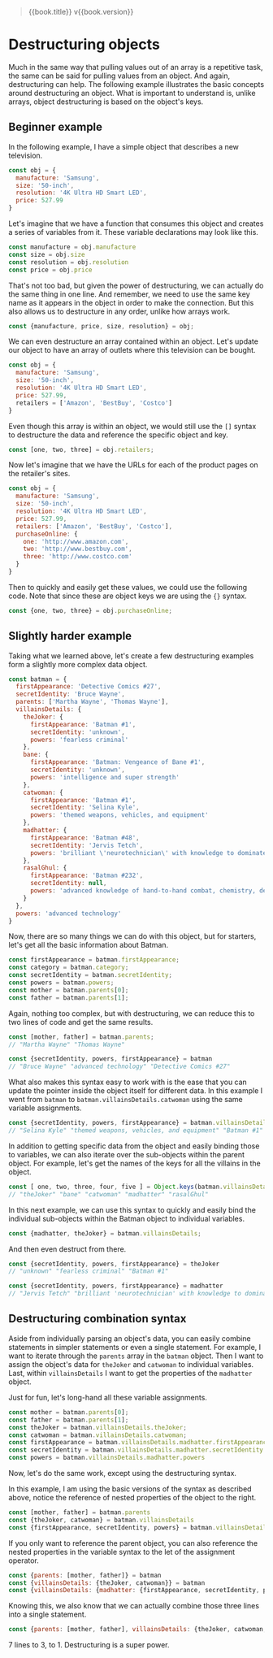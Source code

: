 > {{book.title}} v{{book.version}}

# Destructuring objects

Much in the same way that pulling values out of an array is a repetitive task, the same can be said for pulling values from an object. And again, destructuring can help. The following example illustrates the basic concepts around destructuring an object. What is important to understand is, unlike arrays, object destructuring is based on the object's keys.

## Beginner example

In the following example, I have a simple object that describes a new television.

```js
const obj = {
  manufacture: 'Samsung',
  size: '50-inch',
  resolution: '4K Ultra HD Smart LED',
  price: 527.99
}
```

Let's imagine that we have a function that consumes this object and creates a series of variables from it. These variable declarations may look like this.

```js
const manufacture = obj.manufacture
const size = obj.size
const resolution = obj.resolution
const price = obj.price
```

That's not too bad, but given the power of destructuring, we can actually do the same thing in one line. And remember, we need to use the same key name as it appears in the object in order to make the connection. But this also allows us to destructure in any order, unlike how arrays work.

```js
const {manufacture, price, size, resolution} = obj;
```

We can even destructure an array contained within an object. Let's update our object to have an array of outlets where this television can be bought.

```js
const obj = {
  manufacture: 'Samsung',
  size: '50-inch',
  resolution: '4K Ultra HD Smart LED',
  price: 527.99,
  retailers = ['Amazon', 'BestBuy', 'Costco']
}
```

Even though this array is within an object, we would still use the `[]` syntax to destructure the data and reference the specific object and key.

```js
const [one, two, three] = obj.retailers;
```

Now let's imagine that we have the URLs for each of the product pages on the retailer's sites.

```js
const obj = {
  manufacture: 'Samsung',
  size: '50-inch',
  resolution: '4K Ultra HD Smart LED',
  price: 527.99,
  retailers: ['Amazon', 'BestBuy', 'Costco'],
  purchaseOnline: {
    one: 'http://www.amazon.com',
    two: 'http://www.bestbuy.com',
    three: 'http://www.costco.com'
  }
}
```

Then to quickly and easily get these values, we could use the following code. Note that since these are object keys we are using the `{}` syntax.

```js
const {one, two, three} = obj.purchaseOnline;
```

## Slightly harder example

Taking what we learned above, let's create a few destructuring examples form a slightly more complex data object.

```js
const batman = {
  firstAppearance: 'Detective Comics #27',
  secretIdentity: 'Bruce Wayne',
  parents: ['Martha Wayne', 'Thomas Wayne'],
  villainsDetails: {
    theJoker: {
      firstAppearance: 'Batman #1',
      secretIdentity: 'unknown',
      powers: 'fearless criminal'
    },
    bane: {
      firstAppearance: 'Batman: Vengeance of Bane #1',
      secretIdentity: 'unknown',
      powers: 'intelligence and super strength'
    },
    catwoman: {
      firstAppearance: 'Batman #1',
      secretIdentity: 'Selina Kyle',
      powers: 'themed weapons, vehicles, and equipment'
    },
    madhatter: {
      firstAppearance: 'Batman #48',
      secretIdentity: 'Jervis Tetch',
      powers: 'brilliant \'neurotechnician\' with knowledge to dominate and control the human mind'
    },
    rasalGhul: {
      firstAppearance: 'Batman #232',
      secretIdentity: null,
      powers: 'advanced knowledge of hand-to-hand combat, chemistry, detective artistry, physics, and martial arts'
    }
  },
  powers: 'advanced technology'
}
```

Now, there are so many things we can do with this object, but for starters, let's get all the basic information about Batman.

```js
const firstAppearance = batman.firstAppearance;
const category = batman.category;
const secretIdentity = batman.secretIdentity;
const powers = batman.powers;
const mother = batman.parents[0];
const father = batman.parents[1];
```

Again, nothing too complex, but with destructuring, we can reduce this to two lines of code and get the same results.

```js
const [mother, father] = batman.parents;
// "Martha Wayne" "Thomas Wayne"

const {secretIdentity, powers, firstAppearance} = batman
// "Bruce Wayne" "advanced technology" "Detective Comics #27"
```

What also makes this syntax easy to work with is the ease that you can update the pointer inside the object itself for different data. In this example I went from `batman` to `batman.villainsDetails.catwoman` using the same variable assignments.

```js
const {secretIdentity, powers, firstAppearance} = batman.villainsDetails.catwoman;
// "Selina Kyle" "themed weapons, vehicles, and equipment" "Batman #1"
```

In addition to getting specific data from the object and easily binding those to variables, we can also iterate over the sub-objects within the parent object. For example, let's get the names of the keys for all the villains in the object.

```js
const [ one, two, three, four, five ] = Object.keys(batman.villainsDetails);
// "theJoker" "bane" "catwoman" "madhatter" "rasalGhul"
```

In this next example, we can use this syntax to quickly and easily bind the individual sub-objects within the Batman object to individual variables.

```js
const {madhatter, theJoker} = batman.villainsDetails;
```

And then even destruct from there.

```js
const {secretIdentity, powers, firstAppearance} = theJoker
// "unknown" "fearless criminal" "Batman #1"

const {secretIdentity, powers, firstAppearance} = madhatter
// "Jervis Tetch" "brilliant 'neurotechnician' with knowledge to dominate and control the human mind" "Batman #48"
```

## Destructuring combination syntax

Aside from individually parsing an object's data, you can easily combine statements in simpler statements or even a single statement. For example, I want to iterate through the `parents` array in the `batman` object. Then I want to assign the object's data for `theJoker` and `catwoman` to individual variables. Last, within `villainsDetails` I want to get the properties of the `madhatter` object.

Just for fun, let's long-hand all these variable assignments.

```js
const mother = batman.parents[0];
const father = batman.parents[1];
const theJoker = batman.villainsDetails.theJoker;
const catwoman = batman.villainsDetails.catwoman;
const firstAppearance = batman.villainsDetails.madhatter.firstAppearance
const secretIdentity = batman.villainsDetails.madhatter.secretIdentity
const powers = batman.villainsDetails.madhatter.powers
```

Now, let's do the same work, except using the destructuring syntax.

In this example, I am using the basic versions of the syntax as described above, notice the reference of nested properties of the object to the right.

```js
const [mother, father] = batman.parents
const {theJoker, catwoman} = batman.villainsDetails
const {firstAppearance, secretIdentity, powers} = batman.villainsDetails.madhatter
```

If you only want to reference the parent object, you can also reference the nested properties in the variable syntax to the let of the assignment operator.

```js
const {parents: [mother, father]} = batman
const {villainsDetails: {theJoker, catwoman}} = batman
const {villainsDetails: {madhatter: {firstAppearance, secretIdentity, powers}}} = batman
```

Knowing this, we also know that we can actually combine those three lines into a single statement.

```js
const {parents: [mother, father], villainsDetails: {theJoker, catwoman, madhatter: {firstAppearance, secretIdentity, powers}}} = batman
```

7 lines to 3, to 1. Destructuring is a super power.
